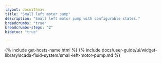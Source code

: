 ```yaml
---
layout: docwithnav
title: "Small left motor pump"
description: "Small left motor pump with configurable states."
breadcrumbs: "true"
breadcrumbs-steps: "2"
hidetoc: "true"

---
```

{% include get-hosts-name.html %}
{% include docs/user-guide/ui/widget-library/scada-fluid-system/small-left-motor-pump.md %}
